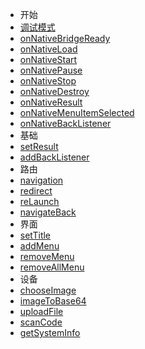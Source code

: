 * 开始
 * [调试模式](begin/debug)
 * [onNativeBridgeReady](begin/ready)
 * [onNativeLoad](begin/load)
 * [onNativeStart](begin/start)
 * [onNativePause](begin/pause)
 * [onNativeStop](begin/stop)
 * [onNativeDestroy](begin/destroy)
 * [onNativeResult](begin/result)
 * [onNativeMenuItemSelected](begin/menu)
 * [onNativeBackListener](begin/back)
* 基础
 * [setResult](basis/result)
 * [addBackListener](basis/back)
* 路由
 * [navigation](routes/navigation)
 * [redirect](routes/redirect)
 * [reLaunch](routes/reLaunch)
 * [navigateBack](routes/navigateBack)
* 界面
 * [setTitle](activity/title)
 * [addMenu](activity/add_menu)
 * [removeMenu](activity/remove_menu)
 * [removeAllMenu](activity/remove_all_menu)
* 设备
 * [chooseImage](device/choose_image)
 * [imageToBase64](device/image_to_base64)
 * [uploadFile](device/upload_file)
 * [scanCode](device/scan_code)
 * [getSystemInfo](device/system_info)


